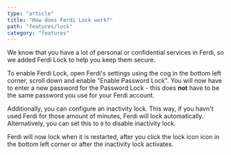 ```yaml
---
type: "article"
title: "How does Ferdi Lock work?"
path: "features/lock"
category: "features"
---
```

We know that you have a lot of personal or confidential services in Ferdi, so we added Ferdi Lock to help you keep them secure.

To enable Ferdi Lock, open Ferdi's settings using the cog in the bottom left corner, scroll down and enable "Enable Password Lock". You will now have to enter a new password for the Password Lock - this does **not** have to be the same password you use for your Ferdi account.

Additionally, you can configure an inactivity lock. This way, if you havn't used Ferdi for those amount of minutes, Ferdi will lock automatically. Alternatively, you can set this to `0` to disable inactivity lock.

Ferdi will now lock when it is restarted, after you click the lock icon icon in the bottom left corner or after the inactivity lock activates.
